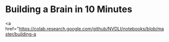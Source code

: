 # Building a Brain in 10 Minutes

<a href="https://colab.research.google.com/github/NVDLI/notebooks/blob/master/building-a